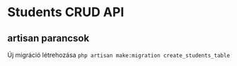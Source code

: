  # Students CRUD API

 ## artisan parancsok
 Új migráció létrehozása
 ```php artisan make:migration create_students_table```